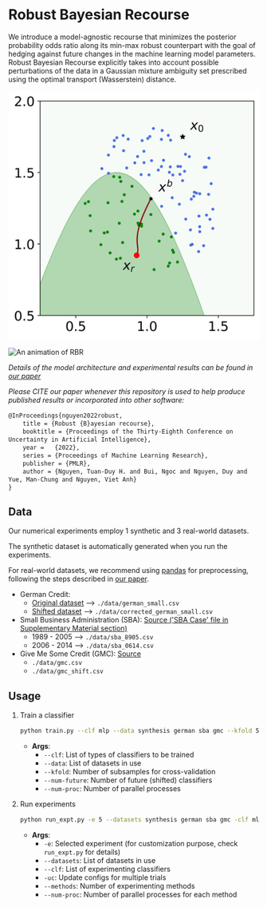 # Robust Bayesian Recourse

We introduce a model-agnostic recourse that minimizes the posterior probability odds ratio along its min-max robust counterpart with the goal of hedging against future changes in the machine learning model parameters. Robust Bayesian Recourse explicitly takes into account possible perturbations of the data in a Gaussian mixture ambiguity set prescribed using the optimal transport (Wasserstein) distance. 

![An illustration of RBR](illustrations/illus.png)

![An animation of RBR](illustrations/animation.gif)

*Details of the model architecture and experimental results can be found in [our paper](https://arxiv.org/abs/2206.10833)*

*Please CITE our paper whenever this repository is used to help produce published results or incorporated into other software:*
```
@InProceedings{nguyen2022robust,
    title = {Robust {B}ayesian recourse},
    booktitle = {Proceedings of the Thirty-Eighth Conference on Uncertainty in Artificial Intelligence},
    year =   {2022},
    series = {Proceedings of Machine Learning Research},
    publisher = {PMLR},
    author = {Nguyen, Tuan-Duy H. and Bui, Ngoc and Nguyen, Duy and Yue, Man-Chung and Nguyen, Viet Anh}
}
```

## Data
Our numerical experiments employ 1 synthetic and 3 real-world datasets. 

The synthetic dataset is automatically generated when you run the experiments. 

For real-world datasets, we recommend using [pandas](https://pandas.pydata.org/docs/) for preprocessing, following the steps described in [our paper](https://arxiv.org/abs/2206.10833).
- German Credit: 
    + [Original dataset](https://archive.ics.uci.edu/ml/datasets/statlog+(german+credit+data)) --> `./data/german_small.csv`
    + [Shifted dataset](https://archive.ics.uci.edu/ml/datasets/South+German+Credit) --> `./data/corrected_german_small.csv`
- Small Business Administration (SBA): [Source ('SBA Case' file in Supplementary Material section)](https://doi.org/10.1080/10691898.2018.1434342)
    + 1989 - 2005 --> `./data/sba_8905.csv`
    + 2006 - 2014 --> `./data/sba_0614.csv`
- Give Me Some Credit (GMC): [Source](https://www.kaggle.com/c/GiveMeSomeCredit/data)
    + `./data/gmc.csv`
    + `./data/gmc_shift.csv`

## Usage

1. Train a classifier

    ```sh
    python train.py --clf mlp --data synthesis german sba gmc --kfold 5 --num-future 100 --num-proc 16
    ```
    - **Args**:
        + `--clf`: List of types of classifiers to be trained
        + `--data`: List of datasets in use
        + `--kfold`: Number of subsamples for cross-validation
        + `--num-future`: Number of future (shifted) classifiers
        + `--num-proc`: Number of parallel processes

2. Run experiments

    ```sh
    python run_expt.py -e 5 --datasets synthesis german sba gmc -clf mlp -uc --methods wachter lime_roar limels_roar rbr --num-proc 32
    ```
    - **Args**:
        + `-e`: Selected experiment (for customization purpose, check `run_expt.py` for details)
        + `--datasets`: List of datasets in use
        + `--clf`: List of experimenting classifiers
        + `-uc`: Update configs for multiple trials
        + `--methods`: Number of experimenting methods
        + `--num-proc`: Number of parallel processes for each method